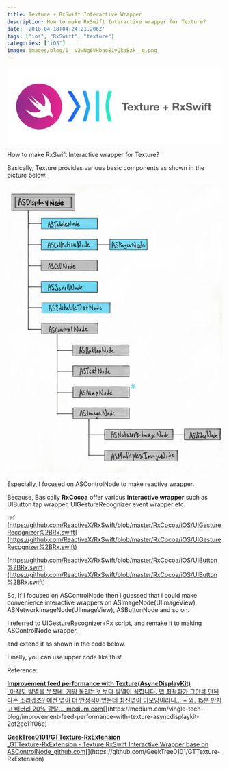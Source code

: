 ```yaml
---
title: Texture + RxSwift Interactive Wrapper
description: How to make RxSwift Interactive wrapper for Texture?
date: '2018-04-18T04:24:21.206Z'
tags: ["ios", "RxSwift", "texture"]
categories: ["iOS"]
image: images/blog/1__V2wNg6VHbao81vQkaBzk__g.png
---
```


![](/images/blog/1__V2wNg6VHbao81vQkaBzk__g.png)

How to make RxSwift Interactive wrapper for Texture?

Basically, Texture provides various basic components as shown in the picture below.

![](/images/blog/1__9r2267esHNR0R5Wo__ufZCA.png)

Especially, I focused on ASControlNode to make reactive wrapper.

Because, Basically **RxCocoa** offer various **interactive wrapper** such as UIButton tap wrapper, UIGestureRecognizer event wrapper etc.

ref: [https://github.com/ReactiveX/RxSwift/blob/master/RxCocoa/iOS/UIGestureRecognizer%2BRx.swift](https://github.com/ReactiveX/RxSwift/blob/master/RxCocoa/iOS/UIGestureRecognizer%2BRx.swift)

[https://github.com/ReactiveX/RxSwift/blob/master/RxCocoa/iOS/UIButton%2BRx.swift](https://github.com/ReactiveX/RxSwift/blob/master/RxCocoa/iOS/UIButton%2BRx.swift)

So, If i focused on ASControlNode then i guessed that i could make convenience interactive wrappers on ASImageNode(UIImageView), ASNetworkImageNode(UIImageView), ASButtonNode and so on.

I referred to UIGestureRecognizer+Rx script, and remake it to making ASControlNode wrapper.

and extend it as shown in the code below.

Finally, you can use upper code like this!

Reference:

[**Improvement feed performance with Texture(AsyncDisplayKit)**  
_아직도 발열을 못잡네. 게임 돌리는것 보다 발열이 심합니다. 앱 최적화가 그만큼 안된다는 소리겠죠? 예전 앱이 더 안정적이었는데 최신앱이 이모양이라니… + 와. 15분 만지고 배터리 20% 광탈…_medium.com](https://medium.com/vingle-tech-blog/improvement-feed-performance-with-texture-asyncdisplaykit-2ef2ee11f06e "https://medium.com/vingle-tech-blog/improvement-feed-performance-with-texture-asyncdisplaykit-2ef2ee11f06e")[](https://medium.com/vingle-tech-blog/improvement-feed-performance-with-texture-asyncdisplaykit-2ef2ee11f06e)

[**GeekTree0101/GTTexture-RxExtension**  
_GTTexture-RxExtension - Texture RxSwift Interactive Wrapper base on ASControlNode_github.com](https://github.com/GeekTree0101/GTTexture-RxExtension "https://github.com/GeekTree0101/GTTexture-RxExtension")[](https://github.com/GeekTree0101/GTTexture-RxExtension)